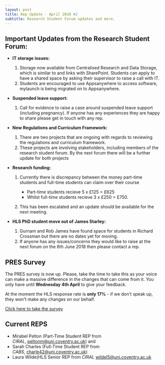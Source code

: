 ```yaml
---
layout: post
title: Rep Update - April 2018 #2
subtitle: Research Student Forum updates and more.
---
```


## Important Updates from the Research Student Forum: 

* **IT storage issues:**

  1. Storage now available from Centralised Research and Data Storage, which is similar to and links with SharePoint. Students can apply to have a shared space by asking their supervisor to raise a call with IT.
  2. Students are encouraged to use Appsanywhere to access software, mylaunch is being migrated on to Appsanywhere.


* **Suspended leave support:**

  1. Call for evidence to raise a case around suspended leave support (including pregnancy). If anyone has any experiences they are happy to share please get in touch with any rep.


* **New Regulations and Curriculum Framework:**
  1. There are two projects that are ongoing with regards to reviewing the regulations and curriculum framework.
  2. These projects are involving stakeholders, including members of the research student forum. By the next forum there will be a further update for both projects


* **Research funding:**

  1. Currently there is discrepancy between the money part-time students and full-time students can claim over their course

      - Part-time students recieve 5 x £125 = £625
      - Whilst full-time students recieve 3 x £250 = £750.


  2. This has been escalated and an update should be available for the next meeting.


* **HLS PhD student move out of James Starley:**

  1. Gurnam and Rob James have found space for students in Richard Crossman but there are no dates yet for moving.
  2. If anyone has any issues/concerns they would like to raise at the next forum on the 6th June 2018 then please contact a rep.

## PRES Survey

The PRES survey is now up.
Please, take the time to take this as your voice can make a massive difference in the changes that can come from it.
You only have until **Wednesday 4th April** to give your feedback.

At the moment the HLS response rate is **only 17%** - if we don't speak up, they won't make any changes on our behalf.

[Click here to take the survey](https://coventry.onlinesurveys.ac.uk/pres2018/)

## Current REPS

* Mirabel Pelton (Part-Time Student REP from *CIRAL*, [peltonm@uni.coventry.ac.uk](peltonm@uni.coventry.ac.uk "Click here to email Mirabel")) and 
* Sarah Charles (Full-Time Student REP from *CABS*, [charle42@uni.coventry.ac.uk](charle42@uni.coventry.ac.uk "Click here to email Sarah"))
* Laura Wilde(HLS Senior REP from *CIRAL* [wildel5@uni.coventry.ac.uk](wildel5@uni.coventry.ac.uk "Click here to email Laura")
